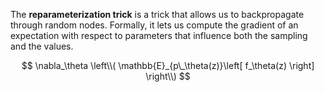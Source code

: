 The **reparameterization trick** is a trick that allows us to backpropagate through random nodes. Formally, it lets us compute the gradient of an expectation with respect to parameters that influence both the sampling and the values.

$$
\nabla_\theta \left\\( \mathbb{E}_{p\_\theta(z)}\left[ f_\theta(z) \right] \right\\)
$$